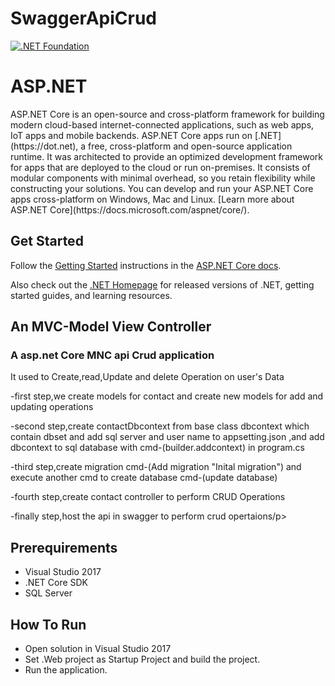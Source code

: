 # SwaggerApiCrud
[![.NET Foundation](https://img.shields.io/badge/.NET%20Foundation-blueviolet.svg)](https://www.dotnetfoundation.org/)
<h1>ASP.NET</h1>
ASP.NET Core is an open-source and cross-platform framework for building modern cloud-based internet-connected applications, such as web apps, IoT apps and mobile backends. ASP.NET Core apps run on [.NET](https://dot.net), a free, cross-platform and open-source application runtime. It was architected to provide an optimized development framework for apps that are deployed to the cloud or run on-premises. It consists of modular components with minimal overhead, so you retain flexibility while constructing your solutions. You can develop and run your ASP.NET Core apps cross-platform on Windows, Mac and Linux. [Learn more about ASP.NET Core](https://docs.microsoft.com/aspnet/core/).

## Get Started

Follow the [Getting Started](https://docs.microsoft.com/aspnet/core/getting-started) instructions in the [ASP.NET Core docs](https://docs.microsoft.com/aspnet/index).

Also check out the [.NET Homepage](https://www.microsoft.com/net) for released versions of .NET, getting started guides, and learning resources.


<h2>An MVC-Model View Controller</h2>

<h3>A asp.net Core MNC api Crud application</h3>
<p>It used to Create,read,Update and delete Operation on user's Data</p> 
<p>-first step,we create models for contact and create new models for add and updating operations<p/> 
<p>-second step,create contactDbcontext from base class dbcontext which contain dbset and add sql server and user name to appsetting.json ,and add dbcontext to sql database with cmd-(builder.addcontext) in program.cs </p>
<p>-third step,create migration cmd-(Add migration "Inital migration") and execute another cmd to create database cmd-(update database)</p>
<p>-fourth step,create contact controller to perform CRUD Operations</p>
<p>-finally step,host the api in swagger to perform crud opertaions/p>

## Prerequirements

* Visual Studio 2017
* .NET Core SDK
* SQL Server

## How To Run

* Open solution in Visual Studio 2017
* Set .Web project as Startup Project and build the project.
* Run the application.
